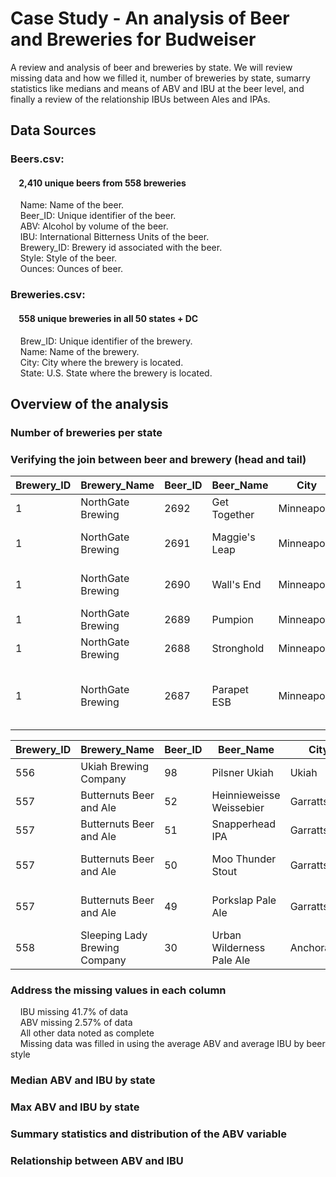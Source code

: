 # Case Study - An analysis of Beer and Breweries for Budweiser  

A review and analysis of beer and breweries by state. We will review missing data and how we filled it, number of breweries by state, sumarry statistics like medians and means of ABV and IBU at the beer level, and finally a review of the relationship IBUs between Ales and IPAs. 
 
## Data Sources  
### Beers.csv:  
#### &nbsp;&nbsp;&nbsp;&nbsp;2,410 unique beers from 558 breweries  
  
&nbsp;&nbsp;&nbsp;&nbsp;Name: Name of the beer.  
&nbsp;&nbsp;&nbsp;&nbsp;Beer_ID: Unique identifier of the beer.  
&nbsp;&nbsp;&nbsp;&nbsp;ABV: Alcohol by volume of the beer.  
&nbsp;&nbsp;&nbsp;&nbsp;IBU: International Bitterness Units of the beer.  
&nbsp;&nbsp;&nbsp;&nbsp;Brewery_ID: Brewery id associated with the beer.  
&nbsp;&nbsp;&nbsp;&nbsp;Style: Style of the beer.  
&nbsp;&nbsp;&nbsp;&nbsp;Ounces: Ounces of beer.  

### Breweries.csv:  
#### &nbsp;&nbsp;&nbsp;&nbsp;558 unique breweries in all 50 states + DC  
  
&nbsp;&nbsp;&nbsp;&nbsp;Brew_ID: Unique identifier of the brewery.  
&nbsp;&nbsp;&nbsp;&nbsp;Name: Name of the brewery.  
&nbsp;&nbsp;&nbsp;&nbsp;City: City where the brewery is located.  
&nbsp;&nbsp;&nbsp;&nbsp;State: U.S. State where the brewery is located.  

## Overview of the analysis  

### Number of breweries per state  

### Verifying the join between beer and brewery (head and tail)  
|Brewery_ID |Brewery_Name 					|Beer_ID|Beer_Name    				|City		 	|State	|ABV 	|IBU	|Style 									|Oz|
|-----------|-------------------------------|-------|---------------------------|---------------|-------|-------|-------|---------------------------------------|--|
|1 			|NorthGate Brewing  			|2692  	|Get Together 				|Minneapolis	|MN 	|0.045 	|50		|American IPA 							|16|
|1 			|NorthGate Brewing  			|2691 	|Maggie's Leap				|Minneapolis 	|MN 	|0.049 	|26     |Milk / Sweet Stout 					|16|
|1 			|NorthGate Brewing  			|2690   |Wall's End 				|Minneapolis    |MN 	|0.048 	|19     |English Brown Ale 						|16|
|1 			|NorthGate Brewing  			|2689   |Pumpion 					|Minneapolis    |MN 	|0.060 	|38     |Pumpkin Ale 							|16|
|1 			|NorthGate Brewing  			|2688   |Stronghold 				|Minneapolis    |MN 	|0.060 	|25     |American Porter 						|16|
|1 			|NorthGate Brewing  			|2687   |Parapet ESB 				|Minneapolis    |MN 	|0.056 	|47 	|Extra Special / Strong Bitter (ESB) 	|16|  
  
|Brewery_ID |Brewery_Name 					|Beer_ID|Beer_Name          		|City 			|State  |ABV 	|IBU    |Style 									|Oz|
|-----------|-------------------------------|-------|---------------------------|---------------|-------|-------|-------|---------------------------------------|--|
|556        |Ukiah Brewing Company      	|98     |Pilsner Ukiah         		|Ukiah    		|CA 	|0.055  |34     |German Pilsener 						|12|
|557       	|Butternuts Beer and Ale      	|52  	|Heinnieweisse Weissebier 	|Garrattsville  |NY 	|0.049  |17     |Hefeweizen 							|12|
|557       	|Butternuts Beer and Ale      	|51     |Snapperhead IPA 			|Garrattsville  |NY 	|0.068  |67     |American IPA 							|12|
|557       	|Butternuts Beer and Ale      	|50     |Moo Thunder Stout 			|Garrattsville  |NY 	|0.049  |25     |Milk / Sweet Stout 					|12|
|557       	|Butternuts Beer and Ale      	|49     |Porkslap Pale Ale 			|Garrattsville  |NY 	|0.043  |44 	|American Pale Ale (APA) 				|12|
|558 		|Sleeping Lady Brewing Company  |30 	|Urban Wilderness Pale Ale  |Anchorage    	|AK 	|0.049  |31     |English Pale Ale 						|12|

### Address the missing values in each column 
&nbsp;&nbsp;&nbsp;&nbsp;IBU missing 41.7% of data  
&nbsp;&nbsp;&nbsp;&nbsp;ABV missing 2.57% of data  
&nbsp;&nbsp;&nbsp;&nbsp;All other data noted as complete  
&nbsp;&nbsp;&nbsp;&nbsp;Missing data was filled in using the average ABV and average IBU by beer style  

### Median ABV and IBU by state  

### Max ABV and IBU by state 

### Summary statistics and distribution of the ABV variable  

### Relationship between ABV and IBU  

